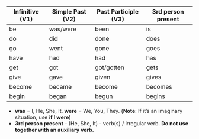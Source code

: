 
| Infinitive (V1)   | Simple Past (V2) | Past Participle (V3) | 3rd person present  |
| ----------- | ----------- | --- | --- |
| be      | was/were       | been  | is |
| do |	did |	done | does |
| go | went | gone | goes |
| have | had | had | has |
| get | got | got/gotten | gets |
| give | gave | given | gives |
| become | became | become | becomes |
| begin | began | begun | begins |

- **was** = I, He, She, It. **were** = We, You, They. (**Note**: If it’s an imaginary situation, use **if I were**)
- **3rd person present** - (He, She, It) - verb(s) / irregular verb. **Do not use together with an auxiliary verb.**
